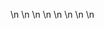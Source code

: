 

















































\n
\n
\n
\n
\n
\n
\n
\n









































































































































































































































































































































